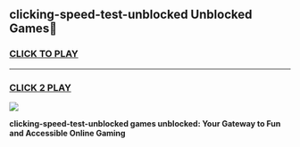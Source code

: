 
## clicking-speed-test-unblocked Unblocked Games👋
<h3>
<a href="https://news.freeplayer.one?title=clicking-speed-test-unblocked&ref=16F">CLICK TO PLAY</a></h3>
<hr>

<h3>
<a href="https://news.freeplayer.one?title=clicking-speed-test-unblocked&ref=16F">CLICK 2 PLAY</a>
  
</h3>

<a href="https://news.freeplayer.one?title=clicking-speed-test-unblocked&ref=16F/"><img src="https://clearcache.store/games.png"></a>


**clicking-speed-test-unblocked games unblocked: Your Gateway to Fun and Accessible Online Gaming**
